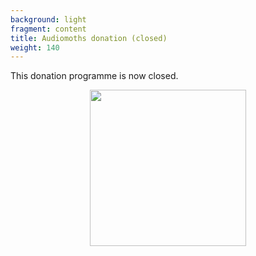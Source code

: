 ```yaml
---
background: light
fragment: content
title: Audiomoths donation (closed)
weight: 140
---
```


This donation programme is now closed.

<figure align="center">

<img src="/images/audiomoth1.jpg" style="width:250px">

</figure>

<!--more-->







